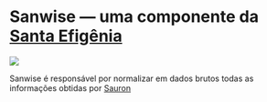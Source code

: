 # Sanwise — uma componente da [Santa Efigênia](https://github.com/minasgerais/santa-efigenia)

![](https://a1cf74336522e87f135f-2f21ace9a6cf0052456644b80fa06d4f.ssl.cf2.rackcdn.com/images/characters_opt/p-the-lord-of-the-rings-sean-astin.jpg)

Sanwise é responsável por normalizar em dados brutos todas as informações obtidas por [Sauron](https://github.com/minasgerais/santa-efigenia/tree/master/sauron) 